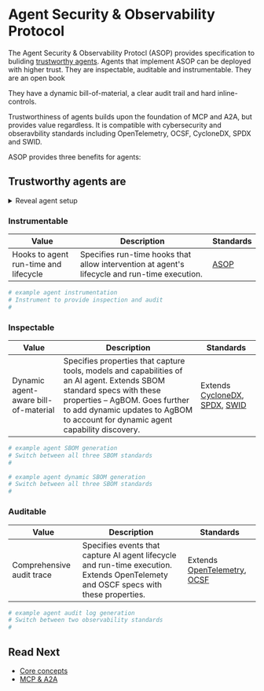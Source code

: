 # Agent Security & Observability Protocol

The Agent Security & Observability Protocl (ASOP) provides specification to buliding [trustworthy agents](./../introduction.md).
Agents that implement ASOP can be deployed with higher trust.
They are inspectable, auditable and instrumentable.
They are an open book 

They have a dynamic bill-of-material, a clear audit trail and hard inline-controls.

<!-- TODO: add diagram -->

Trustworthiness of agents builds upon the foundation of MCP and A2A, but provides value regardless. 
It is compatible with cybersecurity and obseravbility standards including OpenTelemetry, OCSF, CycloneDX, SPDX and SWID.

ASOP provides three benefits for agents:

<!-- TODO: Change this to three-sections with a menu. 
Each section has the security property and an example of what the outcome looks like.
Support switching the examples to show a different language or agent framework.
Ideally this shows major agent frameworks and also A2A and MCP -->

## Trustworthy agents are

<details>
    <summary>Reveal agent setup</summary>
<!-- TODO: Add agent setup.-->

```python
# example agent setup
#
```
</details>

### Instrumentable

| Value | Description | Standards |
|--|--|--|
| Hooks to agent run-time and lifecycle| Specifies run-time hooks that allow intervention at agent's lifecycle and run-time execution. | [ASOP](./topics/asop.md) |

<!-- TODO: instrumentation example -->

```python
# example agent instrumentation
# Instrument to provide inspection and audit
#
```

### Inspectable

| Value | Description | Standards |
|--|--|--|
| Dynamic agent-aware bill-of-material | Specifies properties that capture tools, models and capabilities of an AI agent. Extends SBOM standard specs with these properties – AgBOM. Goes further to add dynamic updates to AgBOM to account for dynamic agent capability discovery. | Extends [CycloneDX](./../spec/inspect/extend_cyclonedx.md), [SPDX](./../spec/inspect/extend_spdx.md), [SWID](./../spec/inspect/extend_swid.md) |

<!-- TODO: SBOM generation -->

```python
# example agent SBOM generation
# Switch between all three SBOM standards
#
```

<!-- TODO: Dynamic SBOM generation on capability discovery -->

```python
# example agent dynamic SBOM generation
# Switch between all three SBOM standards
#
```

### Auditable

| Value | Description | Standards |
|--|--|--|
| Comprehensive audit trace | Specifies events that capture AI agent lifecycle and run-time execution. Extends OpenTelemety and OSCF specs with these properties. | Extends [OpenTelemetry](./../spec/audit/extend_opentelemetry.md), [OCSF](./../spec/audit/extend_ocsf.md) |

<!-- TODO: audit log -->

```python
# example agent audit log generation
# Switch between two observability standards
#
```

## Read Next

- [Core concepts](./topics/core_concepts.md)
- [MCP & A2A](./topics/mcp_a2a.md)
